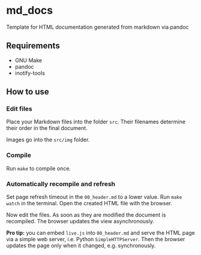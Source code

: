 # md_docs
Template for HTML documentation generated from markdown via pandoc

## Requirements

* GNU Make
* pandoc
* inotify-tools

## How to use

### Edit files

Place your Markdown files into the folder `src`. Their filenames determine their order in the final document.

Images go into the `src/img` folder.

### Compile

Run `make` to compile once.

### Automatically recompile and refresh

Set page refresh timeout in the `00_header.md` to a lower value. Run `make watch` in the terminal. Open the created HTML file with the browser.

Now edit the files. As soon as they are modified the document is recompiled. The browser updates the view asynchronously.

**Pro tip:** you can embed `live.js` into  `00_header.md` and serve the HTML page via a simple web server, i.e. Python `SimpleHTTPServer`. Then the browser updates the page only when it changed, e.g. synchronously.

